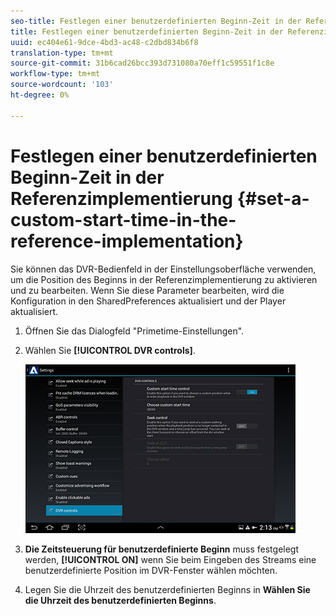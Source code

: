 ```yaml
---
seo-title: Festlegen einer benutzerdefinierten Beginn-Zeit in der Referenzimplementierung
title: Festlegen einer benutzerdefinierten Beginn-Zeit in der Referenzimplementierung
uuid: ec404e61-9dce-4bd3-ac48-c2dbd834b6f8
translation-type: tm+mt
source-git-commit: 31b6cad26bcc393d731080a70eff1c59551f1c8e
workflow-type: tm+mt
source-wordcount: '103'
ht-degree: 0%

---
```



# Festlegen einer benutzerdefinierten Beginn-Zeit in der Referenzimplementierung {#set-a-custom-start-time-in-the-reference-implementation}

Sie können das DVR-Bedienfeld in der Einstellungsoberfläche verwenden, um die Position des Beginns in der Referenzimplementierung zu aktivieren und zu bearbeiten. Wenn Sie diese Parameter bearbeiten, wird die Konfiguration in den SharedPreferences aktualisiert und der Player aktualisiert.

1. Öffnen Sie das Dialogfeld &quot;Primetime-Einstellungen&quot;.
1. Wählen Sie **[!UICONTROL DVR controls]**.

   <!--<a id="fig_5C7A4E8F0390404F97E667364DB8B0A6"></a>-->

   ![](assets/dvr-configuration.jpg)

1. **Die Zeitsteuerung für benutzerdefinierte Beginn** muss festgelegt werden,  **[!UICONTROL ON]** wenn Sie beim Eingeben des Streams eine benutzerdefinierte Position im DVR-Fenster wählen möchten.
1. Legen Sie die Uhrzeit des benutzerdefinierten Beginns in **Wählen Sie die Uhrzeit des benutzerdefinierten Beginns**.
